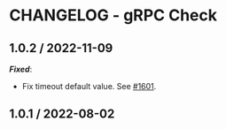 # CHANGELOG - gRPC Check

## 1.0.2 / 2022-11-09

***Fixed***:

* Fix timeout default value. See [#1601](https://github.com/DataDog/integrations-extras/pull/1601).

## 1.0.1 / 2022-08-02
